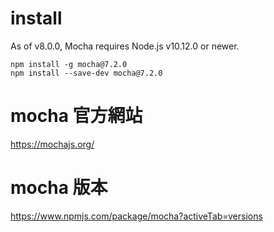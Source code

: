 # install

As of v8.0.0, Mocha requires Node.js v10.12.0 or newer.

    npm install -g mocha@7.2.0
    npm install --save-dev mocha@7.2.0

# mocha 官方網站

https://mochajs.org/

# mocha 版本

https://www.npmjs.com/package/mocha?activeTab=versions
